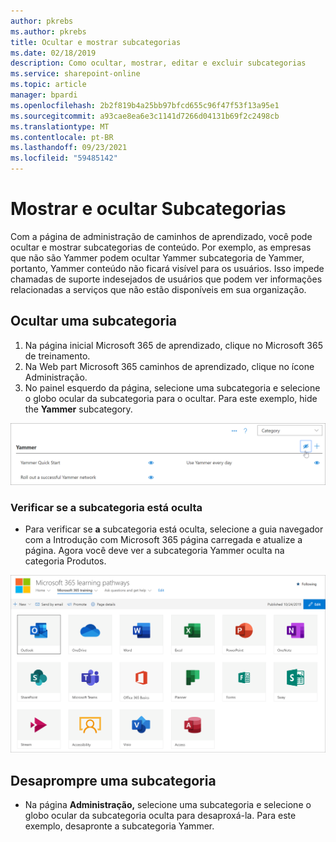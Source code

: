 ```yaml
---
author: pkrebs
ms.author: pkrebs
title: Ocultar e mostrar subcategorias
ms.date: 02/18/2019
description: Como ocultar, mostrar, editar e excluir subcategorias
ms.service: sharepoint-online
ms.topic: article
manager: bpardi
ms.openlocfilehash: 2b2f819b4a25bb97bfcd655c96f47f53f13a95e1
ms.sourcegitcommit: a93cae8ea6e3c1141d7266d04131b69f2c2498cb
ms.translationtype: MT
ms.contentlocale: pt-BR
ms.lasthandoff: 09/23/2021
ms.locfileid: "59485142"
---
```

# <a name="hide-and-show-subcategories"></a>Mostrar e ocultar Subcategorias

Com a página de administração de caminhos de aprendizado, você pode ocultar e mostrar subcategorias de conteúdo. Por exemplo, as empresas que não são Yammer podem ocultar Yammer subcategoria de Yammer, portanto, Yammer conteúdo não ficará visível para os usuários. Isso impede chamadas de suporte indesejados de usuários que podem ver informações relacionadas a serviços que não estão disponíveis em sua organização.

## <a name="hide-a-subcategory"></a>Ocultar uma subcategoria 

1. Na página inicial Microsoft 365 de aprendizado, clique no Microsoft 365 de treinamento.
2. Na Web part Microsoft 365 caminhos de aprendizado, clique no ícone Administração. 
3. No painel esquerdo da página, selecione uma subcategoria e selecione o globo ocular da subcategoria para o ocultar. Para este exemplo, hide the **Yammer** subcategory.  

![Ocultar subcategoria](media/cg-hidesubcat.png)

### <a name="verify-the-subcategory-is-hidden"></a>Verificar se a subcategoria está oculta
- Para verificar se **a** subcategoria está oculta, selecione a guia navegador com a Introdução com Microsoft 365 página carregada e atualize a página. Agora você deve ver a subcategoria Yammer oculta na categoria Produtos. 

![Ocultar atualização de subcategoria](media/cg-hidesubcatrefresh.png)

## <a name="unhide-a-subcategory"></a>Desaprompre uma subcategoria 

- Na página **Administração,** selecione uma subcategoria e selecione o globo ocular da subcategoria oculta para desaproxá-la. Para este exemplo, desapronte a subcategoria Yammer.